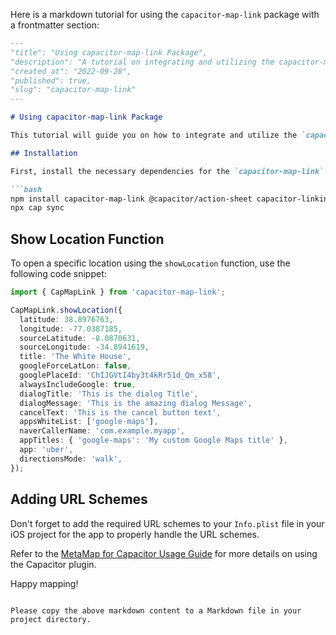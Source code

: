 Here is a markdown tutorial for using the `capacitor-map-link` package with a frontmatter section:

```markdown
---
"title": "Using capacitor-map-link Package",
"description": "A tutorial on integrating and utilizing the capacitor-map-link package in your Capacitor project.",
"created_at": "2022-09-28",
"published": true,
"slug": "capacitor-map-link"
---

# Using capacitor-map-link Package

This tutorial will guide you on how to integrate and utilize the `capacitor-map-link` package in your Capacitor project. 

## Installation

First, install the necessary dependencies for the `capacitor-map-link` package by running the following commands:

```bash
npm install capacitor-map-link @capacitor/action-sheet capacitor-linking
npx cap sync
```

## Show Location Function

To open a specific location using the `showLocation` function, use the following code snippet:
```typescript
import { CapMapLink } from 'capacitor-map-link';

CapMapLink.showLocation({
  latitude: 38.8976763,
  longitude: -77.0387185,
  sourceLatitude: -8.0870631,
  sourceLongitude: -34.8941619,
  title: 'The White House',
  googleForceLatLon: false,
  googlePlaceId: 'ChIJGVtI4by3t4kRr51d_Qm_x58',
  alwaysIncludeGoogle: true,
  dialogTitle: 'This is the dialog Title',
  dialogMessage: 'This is the amazing dialog Message',
  cancelText: 'This is the cancel button text',
  appsWhiteList: ['google-maps'],
  naverCallerName: 'com.example.myapp',
  appTitles: { 'google-maps': 'My custom Google Maps title' },
  app: 'uber',
  directionsMode: 'walk',
});
```

## Adding URL Schemes

Don't forget to add the required URL schemes to your `Info.plist` file in your iOS project for the app to properly handle the URL schemes.

Refer to the [MetaMap for Capacitor Usage Guide](https://github.com/matiasfic/metamap-capacitor-plugin/blob/main/docs/metaMap-capacitor.md) for more details on using the Capacitor plugin.

Happy mapping!
```

Please copy the above markdown content to a Markdown file in your project directory.